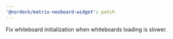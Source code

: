 ```yaml
---
'@nordeck/matrix-neoboard-widget': patch
---
```


Fix whiteboard initialization when whiteboards loading is slower.
